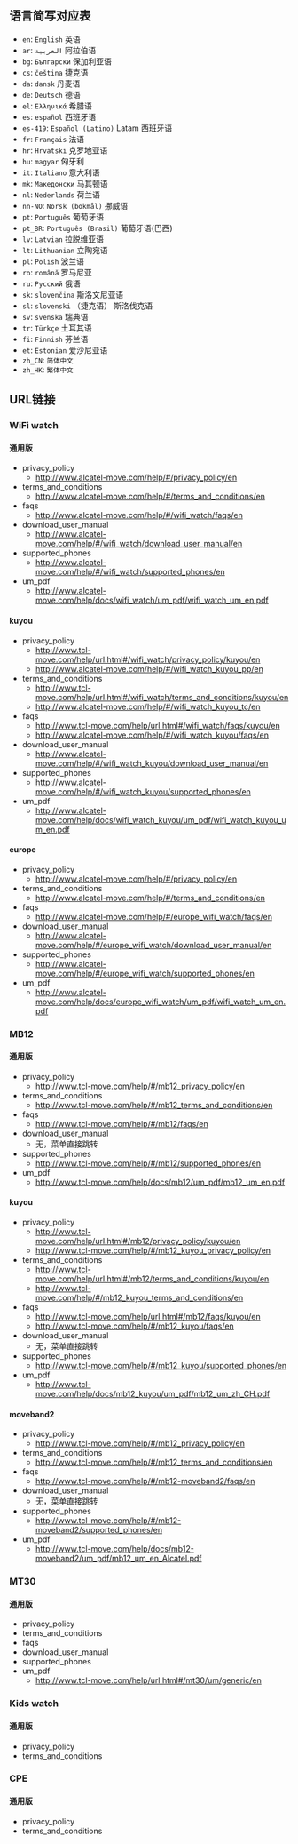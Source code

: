 ## 语言简写对应表

- `en`: `English` 英语
- `ar`: `العربية` 阿拉伯语
- `bg`: `Български` 保加利亚语
- `cs`: `čeština` 捷克语
- `da`: `dansk` 丹麦语
- `de`: `Deutsch` 德语
- `el`: `Ελληνικά` 希腊语
- `es`: `español` 西班牙语
- `es-419`: `Español (Latino)` Latam 西班牙语
- `fr`: `Français` 法语
- `hr`: `Hrvatski` 克罗地亚语
- `hu`: `magyar` 匈牙利
- `it`: `Italiano` 意大利语
- `mk`: `Mакедонски` 马其顿语
- `nl`: `Nederlands` 荷兰语
- `nn-NO`: `Norsk (bokmål)` 挪威语
- `pt`: `Português` 葡萄牙语
- `pt_BR`: `Português (Brasil)` 葡萄牙语(巴西)
- `lv`: `Latvian` 拉脱维亚语
- `lt`: `Lithuanian` 立陶宛语
- `pl`: `Polish` 波兰语
- `ro`: `română` 罗马尼亚
- `ru`: `Русский` 俄语
- `sk`: `slovenčina` 斯洛文尼亚语
- `sl`: `slovenski` （捷克语） 斯洛伐克语
- `sv`: `svenska` 瑞典语
- `tr`: `Türkçe` 土耳其语
- `fi`: `Finnish` 芬兰语
- `et`: `Estonian` 爱沙尼亚语
- `zh_CN`: `简体中文`
- `zh_HK`: `繁体中文`



## URL链接

### WiFi watch
#### 通用版
- privacy_policy
  - http://www.alcatel-move.com/help/#/privacy_policy/en
- terms_and_conditions
  - http://www.alcatel-move.com/help/#/terms_and_conditions/en
- faqs 
  - http://www.alcatel-move.com/help/#/wifi_watch/faqs/en
- download_user_manual
  - http://www.alcatel-move.com/help/#/wifi_watch/download_user_manual/en
- supported_phones
  - http://www.alcatel-move.com/help/#/wifi_watch/supported_phones/en
- um_pdf
  - http://www.alcatel-move.com/help/docs/wifi_watch/um_pdf/wifi_watch_um_en.pdf
#### kuyou
- privacy_policy
  - http://www.tcl-move.com/help/url.html#/wifi_watch/privacy_policy/kuyou/en
  - http://www.alcatel-move.com/help/#/wifi_watch_kuyou_pp/en
- terms_and_conditions
  - http://www.tcl-move.com/help/url.html#/wifi_watch/terms_and_conditions/kuyou/en
  - http://www.alcatel-move.com/help/#/wifi_watch_kuyou_tc/en
- faqs
  - http://www.tcl-move.com/help/url.html#/wifi_watch/faqs/kuyou/en
  - http://www.alcatel-move.com/help/#/wifi_watch_kuyou/faqs/en
- download_user_manual
  - http://www.alcatel-move.com/help/#/wifi_watch_kuyou/download_user_manual/en
- supported_phones
  - http://www.alcatel-move.com/help/#/wifi_watch_kuyou/supported_phones/en
- um_pdf
  - http://www.alcatel-move.com/help/docs/wifi_watch_kuyou/um_pdf/wifi_watch_kuyou_um_en.pdf
#### europe
- privacy_policy
  - http://www.alcatel-move.com/help/#/privacy_policy/en
- terms_and_conditions
  - http://www.alcatel-move.com/help/#/terms_and_conditions/en
- faqs
  - http://www.alcatel-move.com/help/#/europe_wifi_watch/faqs/en
- download_user_manual
  - http://www.alcatel-move.com/help/#/europe_wifi_watch/download_user_manual/en
- supported_phones
  - http://www.alcatel-move.com/help/#/europe_wifi_watch/supported_phones/en
- um_pdf
  - http://www.alcatel-move.com/help/docs/europe_wifi_watch/um_pdf/wifi_watch_um_en.pdf

### MB12
#### 通用版
  - privacy_policy
    - http://www.tcl-move.com/help/#/mb12_privacy_policy/en
  - terms_and_conditions
    - http://www.tcl-move.com/help/#/mb12_terms_and_conditions/en
  - faqs
    - http://www.tcl-move.com/help/#/mb12/faqs/en
  - download_user_manual
    - 无，菜单直接跳转
  - supported_phones
    - http://www.tcl-move.com/help/#/mb12/supported_phones/en
  - um_pdf
    - http://www.tcl-move.com/help/docs/mb12/um_pdf/mb12_um_en.pdf
#### kuyou
  - privacy_policy
    - http://www.tcl-move.com/help/url.html#/mb12/privacy_policy/kuyou/en
    - http://www.tcl-move.com/help/#/mb12_kuyou_privacy_policy/en
  - terms_and_conditions
    - http://www.tcl-move.com/help/url.html#/mb12/terms_and_conditions/kuyou/en
    - http://www.tcl-move.com/help/#/mb12_kuyou_terms_and_conditions/en
  - faqs
    - http://www.tcl-move.com/help/url.html#/mb12/faqs/kuyou/en
    - http://www.tcl-move.com/help/#/mb12_kuyou/faqs/en
  - download_user_manual
    - 无，菜单直接跳转
  - supported_phones
    - http://www.tcl-move.com/help/#/mb12_kuyou/supported_phones/en
  - um_pdf
    - http://www.tcl-move.com/help/docs/mb12_kuyou/um_pdf/mb12_um_zh_CH.pdf
#### moveband2
  - privacy_policy
    - http://www.tcl-move.com/help/#/mb12_privacy_policy/en
  - terms_and_conditions
    - http://www.tcl-move.com/help/#/mb12_terms_and_conditions/en
  - faqs
    - http://www.tcl-move.com/help/#/mb12-moveband2/faqs/en
  - download_user_manual
    - 无，菜单直接跳转
  - supported_phones
    - http://www.tcl-move.com/help/#/mb12-moveband2/supported_phones/en
  - um_pdf
    - http://www.tcl-move.com/help/docs/mb12-moveband2/um_pdf/mb12_um_en_Alcatel.pdf

### MT30
#### 通用版
  - privacy_policy
  - terms_and_conditions
  - faqs
  - download_user_manual
  - supported_phones
  - um_pdf
    - http://www.tcl-move.com/help/url.html#/mt30/um/generic/en

### Kids watch
#### 通用版
  - privacy_policy
  - terms_and_conditions
  
### CPE
#### 通用版
- privacy_policy
- terms_and_conditions

